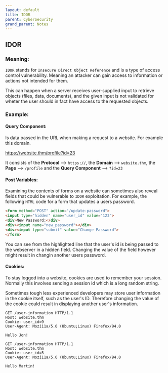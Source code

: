 ```yaml
---
layout: default
title: IDOR
parent: CyberSecurity
grand_parent: Notes
---
```


## IDOR

### Meaning:

`IDOR` stands for `Insecure Direct Object Reference` and is a type of access control vulnerability.
Meaning an attacker can gain access to information or actions not intended for them.

This can happen when a server receives user-supplied input to retrieve objects (files, data, documents),
and the given input is not validated for wheter the user should in fact have access to the requested objects. 

### Example:

#### Query Component:

Is data passed in the URL when making a request to a website. For example this domain.

<https://website.thm/profile?id=23>

It consists of the **Protocol** --> `https://`, the **Domain** --> `website.thm`, the **Page** --> `/profile` and the **Query Component** --> `?id=23`

#### Post Variables:

Examining the contents of forms on a website can sometimes also reveal fields that could be vulnerable to `IDOR` exploitation.
For example, the following `HTML` code for a form that updates a users password. 

```html
<form method="POST" action="/update-password">
<input type="hidden" name="user_id" value="123">
<div>New Password:</div>
<div><input name="new_password"></div>
<div><input type="submit" value="Change Password">
</form>
```
You can see from the highlighted line that the user's id is being passed to the webserver in a hidden field.
Changing the value of the field however might result in changin another users password. 

#### Cookies:

To stay logged into a website, cookies are used to remember your session.
Normally this involves sending a session id which is a long random string. 

Sometimes tough less experienced developers may store user information in the cookie itself, such as the user's ID.
Therefore changing the value of the cookie could result in displaying another user's information. 

```
GET /user-information HTTP/1.1
Host: website.thm
Cookie: user_id=9
User-Agent: Mozi11a/5.0 (Ubuntu;Linux) Firefox/94.0

Hello Jon!
```

```
GET /user-information HTTP/1.1
Host: website.thm
Cookie: user_id=5
User-Agent: Mozi11a/5.0 (Ubuntu;Linux) Firefox/94.0

Hello Martin!
```
 